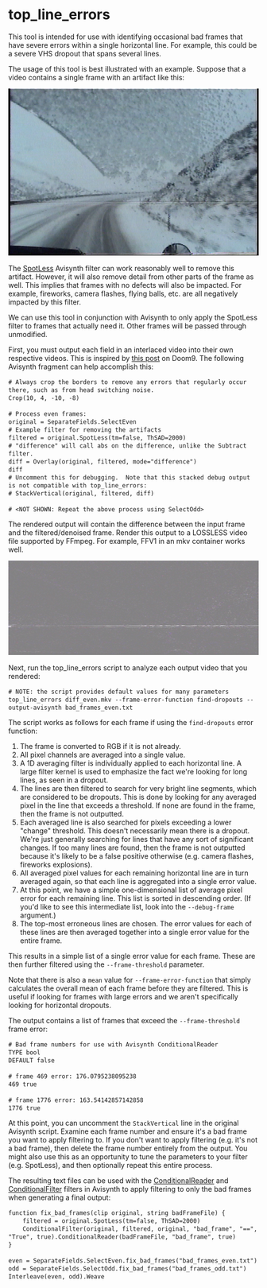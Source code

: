 # top_line_errors

This tool is intended for use with identifying occasional bad frames that have severe errors within a single horizontal line.  For example, this could be a severe VHS dropout that spans several lines.

The usage of this tool is best illustrated with an example.  Suppose that a video contains a single frame with an artifact like this:

![Image with horizontal artifact line](../images/dropout.png)

The [SpotLess](https://forum.doom9.org/showthread.php?t=181777) Avisynth filter can work reasonably well to remove this artifact.  However, it will also remove detail from other parts of the frame as well.  This implies that frames with no defects will also be impacted.  For example, fireworks, camera flashes, flying balls, etc. are all negatively impacted by this filter.

We can use this tool in conjunction with Avisynth to only apply the SpotLess filter to frames that actually need it.  Other frames will be passed through unmodified.

First, you must output each field in an interlaced video into their own respective videos.  This is inspired by [this post](https://forum.doom9.org/showthread.php?p=1932874#post1932874) on Doom9.  The following Avisynth fragment can help accomplish this:

```
# Always crop the borders to remove any errors that regularly occur there, such as from head switching noise.
Crop(10, 4, -10, -8)

# Process even frames:
original = SeparateFields.SelectEven
# Example filter for removing the artifacts
filtered = original.SpotLess(tm=false, ThSAD=2000)
# "difference" will call abs on the difference, unlike the Subtract filter.
diff = Overlay(original, filtered, mode="difference")
diff
# Uncomment this for debugging.  Note that this stacked debug output is not compatible with top_line_errors:
# StackVertical(original, filtered, diff)

# <NOT SHOWN: Repeat the above process using SelectOdd>
```

The rendered output will contain the difference between the input frame and the filtered/denoised frame.  Render this output to a LOSSLESS video file supported by FFmpeg.  For example, FFV1 in an mkv container works well.

![Image with horizontal artifact line calculated as a difference](../images/dropout_diff.png)

Next, run the top_line_errors script to analyze each output video that you rendered:

```
# NOTE: the script provides default values for many parameters
top_line_errors diff_even.mkv --frame-error-function find-dropouts --output-avisynth bad_frames_even.txt
```

The script works as follows for each frame if using the `find-dropouts` error function:

1.  The frame is converted to RGB if it is not already.
2.  All pixel channels are averaged into a single value.
3.  A 1D averaging filter is individually applied to each horizontal line.  A large filter kernel is used to emphasize the fact we're looking for long lines, as seen in a dropout.
4.  The lines are then filtered to search for very bright line segments, which are considered to be dropouts.  This is done by looking for any averaged pixel in the line that exceeds a threshold.  If none are found in the frame, then the frame is not outputted.
5.  Each averaged line is also searched for pixels exceeding a lower "change" threshold.  This doesn't necessarily mean there is a dropout.  We're just generally searching for lines that have any sort of significant changes.  If too many lines are found, then the frame is not outputted because it's likely to be a false positive otherwise (e.g. camera flashes, fireworks explosions).
6.  All averaged pixel values for each remaining horizontal line are in turn averaged again, so that each line is aggregated into a single error value.
7.  At this point, we have a simple one-dimensional list of average pixel error for each remaining line.  This list is sorted in descending order.  (If you'd like to see this intermediate list, look into the `--debug-frame` argument.)
8.  The top-most erroneous lines are chosen.  The error values for each of these lines are then averaged together into a single error value for the entire frame.

This results in a simple list of a single error value for each frame.  These are then further filtered using the `--frame-threshold` parameter.

Note that there is also a `mean` value for `--frame-error-function` that simply calculates the overall mean of each frame before they are filtered.  This is useful if looking for frames with large errors and we aren't specifically looking for horizontal dropouts.

The output contains a list of frames that exceed the `--frame-threshold` frame error:

```
# Bad frame numbers for use with Avisynth ConditionalReader
TYPE bool
DEFAULT false

# frame 469 error: 176.0795238095238
469 true

# frame 1776 error: 163.54142857142858
1776 true
```

At this point, you can uncomment the `StackVertical` line in the original Avisynth script.  Examine each frame number and ensure it's a bad frame you want to apply filtering to.  If you don't want to apply filtering (e.g. it's not a bad frame), then delete the frame number entirely from the output.  You might also use this as an opportunity to tune the parameters to your filter (e.g. SpotLess), and then optionally repeat this entire process.

The resulting text files can be used with the [ConditionalReader](http://avisynth.nl/index.php/ConditionalReader) and [ConditionalFilter](http://avisynth.nl/index.php/ConditionalFilter) filters in Avisynth to apply filtering to only the bad frames when generating a final output:

```
function fix_bad_frames(clip original, string badFrameFile) {
    filtered = original.SpotLess(tm=false, ThSAD=2000)
    ConditionalFilter(original, filtered, original, "bad_frame", "==", "True", true).ConditionalReader(badFrameFile, "bad_frame", true)
}

even = SeparateFields.SelectEven.fix_bad_frames("bad_frames_even.txt")
odd = SeparateFields.SelectOdd.fix_bad_frames("bad_frames_odd.txt")
Interleave(even, odd).Weave
```

